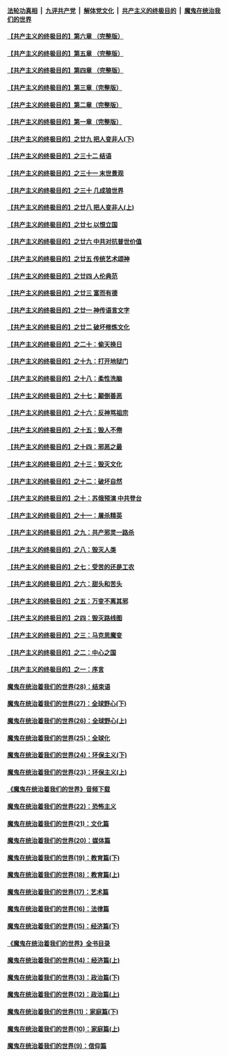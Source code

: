 ####  [法轮功真相](../../../../basic/blob/master/README.md?t=05291201) &nbsp;|&nbsp; [九评共产党](../../../../9ping.md/blob/master/README.md?t=05291201) &nbsp;|&nbsp; [解体党文化](../../../../jtdwh.md/blob/master/README.md?t=05291201)  &nbsp;|&nbsp; [共产主义的终极目的](../../../../gczydzjmd.md/blob/master/README.md?t=05291201) &nbsp;|&nbsp; [魔鬼在统治我们的世界](../../../../mgztzwmdsj.md/blob/master/README.md?t=05291201) 

#### [【共产主义的终极目的】第六章 （完整版）](../pages/nsc422/n11428913.md?t=05291201) 

#### [【共产主义的终极目的】第五章 （完整版）](../pages/nsc422/n11428912.md?t=05291201) 

#### [【共产主义的终极目的】第四章 （完整版）](../pages/nsc422/n11428907.md?t=05291201) 

#### [【共产主义的终极目的】第三章（完整版）](../pages/nsc422/n11428848.md?t=05291201) 

#### [【共产主义的终极目的】第二章（完整版）](../pages/nsc422/n11428831.md?t=05291201) 

#### [【共产主义的终极目的】第一章（完整版）](../pages/nsc422/n11417651.md?t=05291201) 

#### [【共产主义的终极目的】之廿九 把人变非人(下)](../pages/nsc422/n11344140.md?t=05291201) 

#### [【共产主义的终极目的】之三十二 结语](../pages/nsc422/n11360535.md?t=05291201) 

#### [【共产主义的终极目的】之三十一 末世景观](../pages/nsc422/n11351129.md?t=05291201) 

#### [【共产主义的终极目的】之三十 几成狼世界](../pages/nsc422/n11348280.md?t=05291201) 

#### [【共产主义的终极目的】之廿八 把人变非人(上)](../pages/nsc422/n11340492.md?t=05291201) 

#### [【共产主义的终极目的】之廿七 以恨立国](../pages/nsc422/n11336944.md?t=05291201) 

#### [【共产主义的终极目的】之廿六 中共对抗普世价值](../pages/nsc422/n11324785.md?t=05291201) 

#### [【共产主义的终极目的】之廿五 传统艺术颂神](../pages/nsc422/n11296396.md?t=05291201) 

#### [【共产主义的终极目的】之廿四 人伦典范](../pages/nsc422/n11296397.md?t=05291201) 

#### [【共产主义的终极目的】之廿三 富而有德](../pages/nsc422/n11283598.md?t=05291201) 

#### [【共产主义的终极目的】之廿一 神传语言文字](../pages/nsc422/n11263265.md?t=05291201) 

#### [【共产主义的终极目的】之廿二 破坏修炼文化](../pages/nsc422/n11245728.md?t=05291201) 

#### [【共产主义的终极目的】之二十：偷天换日](../pages/nsc422/n11238846.md?t=05291201) 

#### [【共产主义的终极目的】之十九：打开地狱门](../pages/nsc422/n11206376.md?t=05291201) 

#### [【共产主义的终极目的】之十八：柔性洗脑](../pages/nsc422/n11199994.md?t=05291201) 

#### [【共产主义的终极目的】之十七：颠倒善恶](../pages/nsc422/n11179782.md?t=05291201) 

#### [【共产主义的终极目的】之十六：反神骂祖宗](../pages/nsc422/n11166798.md?t=05291201) 

#### [【共产主义的终极目的】之十五：毁人不倦](../pages/nsc422/n11166792.md?t=05291201) 

#### [【共产主义的终极目的】之十四：邪恶之最](../pages/nsc422/n11150249.md?t=05291201) 

#### [【共产主义的终极目的】之十三：毁灭文化](../pages/nsc422/n11135227.md?t=05291201) 

#### [【共产主义的终极目的】之十二：破坏自然](../pages/nsc422/n11135214.md?t=05291201) 

#### [【共产主义的终极目的】之十：苏俄预演 中共登台](../pages/nsc422/n11118424.md?t=05291201) 

#### [【共产主义的终极目的】之十一：屠杀精英](../pages/nsc422/n11118442.md?t=05291201) 

#### [【共产主义的终极目的】之九：共产邪灵一路杀](../pages/nsc422/n11114139.md?t=05291201) 

#### [【共产主义的终极目的】之八：毁灭人类](../pages/nsc422/n11108503.md?t=05291201) 

#### [【共产主义的终极目的】之七：受苦的还是工农](../pages/nsc422/n11101809.md?t=05291201) 

#### [【共产主义的终极目的】之六：甜头和苦头](../pages/nsc422/n11096971.md?t=05291201) 

#### [【共产主义的终极目的】之五：万变不离其邪](../pages/nsc422/n11091285.md?t=05291201) 

#### [【共产主义的终极目的】之四：毁灭路线图](../pages/nsc422/n11086284.md?t=05291201) 

#### [【共产主义的终极目的】之三：马克思魔变](../pages/nsc422/n11061941.md?t=05291201) 

#### [【共产主义的终极目的】之二：中心之国](../pages/nsc422/n11047728.md?t=05291201) 

#### [【共产主义的终极目的】之一：序言](../pages/nsc422/n11086077.md?t=05291201) 

#### [魔鬼在统治着我们的世界(28)：结束语](../pages/nsc422/n10936246.md?t=05291201) 

#### [魔鬼在统治着我们的世界(27)：全球野心(下)](../pages/nsc422/n10928319.md?t=05291201) 

#### [魔鬼在统治着我们的世界(26)：全球野心(上)](../pages/nsc422/n10900318.md?t=05291201) 

#### [魔鬼在统治着我们的世界(25)：全球化](../pages/nsc422/n10788205.md?t=05291201) 

#### [魔鬼在统治着我们的世界(24)：环保主义(下)](../pages/nsc422/n10695307.md?t=05291201) 

#### [魔鬼在统治着我们的世界(23)：环保主义(上)](../pages/nsc422/n10688613.md?t=05291201) 

#### [《魔鬼在统治着我们的世界》音频下载](../pages/nsc422/n10635553.md?t=05291201) 

#### [魔鬼在统治着我们的世界(22)：恐怖主义](../pages/nsc422/n10614727.md?t=05291201) 

#### [魔鬼在统治着我们的世界(21)：文化篇](../pages/nsc422/n10597706.md?t=05291201) 

#### [魔鬼在统治着我们的世界(20)：媒体篇](../pages/nsc422/n10586579.md?t=05291201) 

#### [魔鬼在统治着我们的世界(19)：教育篇(下)](../pages/nsc422/n10564808.md?t=05291201) 

#### [魔鬼在统治着我们的世界(18)：教育篇(上)](../pages/nsc422/n10526970.md?t=05291201) 

#### [魔鬼在统治着我们的世界(17)：艺术篇](../pages/nsc422/n10499093.md?t=05291201) 

#### [魔鬼在统治着我们的世界(16)：法律篇](../pages/nsc422/n10485969.md?t=05291201) 

#### [魔鬼在统治着我们的世界(15)：经济篇(下)](../pages/nsc422/n10469975.md?t=05291201) 

#### [《魔鬼在统治着我们的世界》全书目录](../pages/nsc422/n10464261.md?t=05291201) 

#### [魔鬼在统治着我们的世界(14)：经济篇(上)](../pages/nsc422/n10457370.md?t=05291201) 

#### [魔鬼在统治着我们的世界(13)：政治篇(下)](../pages/nsc422/n10448270.md?t=05291201) 

#### [魔鬼在统治着我们的世界(12)：政治篇(上)](../pages/nsc422/n10444576.md?t=05291201) 

#### [魔鬼在统治着我们的世界(11)：家庭篇(下)](../pages/nsc422/n10440961.md?t=05291201) 

#### [魔鬼在统治着我们的世界(10)：家庭篇(上)](../pages/nsc422/n10435448.md?t=05291201) 

#### [魔鬼在统治着我们的世界(9)：信仰篇](../pages/nsc422/n10432159.md?t=05291201) 

